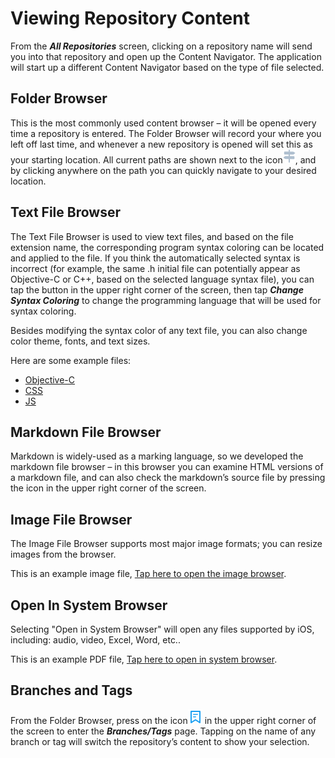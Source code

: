 Viewing Repository Content
=================================
From the ***All Repositories*** screen, clicking on a repository name will send you into that repository and open up the Content Navigator. The application will start up a different Content Navigator based on the type of file selected.

Folder Browser
---------
This is the most commonly used content browser – it will be opened every time a repository is entered. The Folder Browser will record your where you left off last time, and whenever a new repository is opened will set this as your starting location. All current paths are shown next to the icon![](../image/icon_path.png), and by clicking anywhere on the path you can quickly navigate to your desired location.

Text File Browser
---------
The Text File Browser is used to view text files, and based on the file extension name, the corresponding program syntax coloring can be located and applied to the file.  If you think the automatically selected syntax is incorrect (for example, the same .h initial file can potentially appear as Objective-C or C++, based on the selected language syntax file), you can tap the button in the upper right corner of the screen, then tap ***Change Syntax Coloring*** to change the programming language that will be used for syntax coloring.

Besides modifying the syntax color of any text file, you can also change color theme, fonts, and text sizes.

Here are some example files:

- [Objective-C](../src/objc/POPAnimation.h)
- [CSS](../src/css/bounce.css)
- [JS](../src/js/button.js)

Markdown File Browser
---------
Markdown is widely-used as a marking language, so we developed the markdown file browser – in this browser you can examine HTML versions of a markdown file, and can also check the markdown’s source file by pressing the icon in the upper right corner of the screen.

Image File Browser
---------
The Image File Browser supports most major image formats; you can resize images from the browser.

This is an example image file, [Tap here to open the image browser](../git_drive.png).

Open In System Browser
---------
Selecting "Open in System Browser" will open any files supported by iOS, including: audio, video, Excel, Word, etc..

This is an example PDF file, [Tap here to open in system browser](../swift_guide.pdf).

Branches and Tags
---------
From the Folder Browser, press on the icon![](../image/icon_branch_tag.png) in the upper right corner of the screen to enter the ***Branches/Tags*** page. Tapping on the name of any branch or tag will switch the repository’s content to show your selection.


